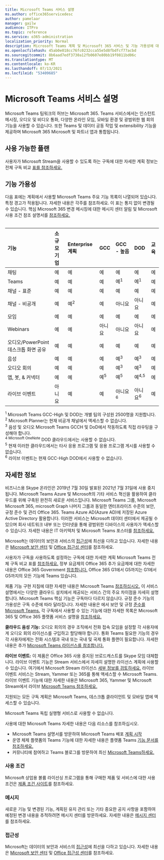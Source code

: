 ```yaml
---
title: Microsoft Teams 서비스 설명
ms.author: office365servicedesc
author: pamelaar
manager: gailw
audience: ITPro
ms.topic: reference
ms.service: o365-administration
localization_priority: Normal
description: Microsoft Teams 계획 및 Microsoft 365 서비스 및 기능 가용성에 대해 Office 365 대해 자세히 알아보습니다.
ms.openlocfilehash: 45ab0e018cc76fc0232cca55e5d8fbdfcf77acbd
ms.sourcegitcommit: 8b6aad7edf3730a12fb0607e80bb19f0811bd06c
ms.translationtype: MT
ms.contentlocale: ko-KR
ms.lasthandoff: 07/13/2021
ms.locfileid: "53409685"
---
```

# <a name="microsoft-teams-service-description"></a>Microsoft Teams 서비스 설명

Microsoft Teams 팀워크의 허브는 Microsoft 365. Teams 서비스에서는 인스턴트 메시징, 오디오 및 비디오 통화, 다양한 온라인 모임, 모바일 환경 및 광범위한 웹 회의 기능을 사용할 수 있습니다. 또한 Teams 및 데이터 공동 작업 및 extensibility 기능을 제공하며 Microsoft 365 Microsoft 및 파트너 앱과 통합됩니다.

## <a name="available-plans"></a>사용 가능한 플랜

사용자가 Microsoft Stream을 사용할 수 있도록 하는 구독에 대한 자세한 계획 정보는 전체 구독 비교 [표를 참조하세요.](https://go.microsoft.com/fwlink/?linkid=2139145)

## <a name="feature-availability"></a>기능 가용성

다음 표에는 계획에서 사용할 Microsoft Teams 주요 기능 목록이 나열되어 있습니다. 특정 경고가 적용됩니다. 자세한 내용은 각주를 참조하세요. 이 표는 통지 없이 변경될 수 있습니다. 핵심 Microsoft 365 변경 메시징에 대한 메시지 센터 알림 및 Microsoft 사용 조건 참조 설명서를 [참조하세요.](https://www.microsoft.com/licensing/product-licensing/products)<br><br>

| 기능 | 소규모 기업 | Enterprise 계획 | GCC | GCC - 높음 | DOD | 교육 |
|:-----|:-----|:-----|:-----|:-----|:-----|:-----|
|채팅 |예 |예 |예 |예 |예 |예 |
|Teams |예|예|예|예<sup>1</sup> |예<sup>1</sup> |예 |
|채널 - 표준 |예 |예 |예 |예 |예 |예 |
|채널 - 비공개 |예 |예<sup>2</sup> |예|아니요 |아니요|예 |
|모임 |예 |예 |예 |예 |예 |예 |
|Webinars |예 |예 |아니요 |아니요 |아니요 |예 |
|오디오/PowerPoint 데스크톱 화면 공유|예 |예 |예 |예 |예 |예 |
|음성 |예 |예 |예 |예<sup>3</sup> |예<sup>3</sup> |예 |
|오디오 회의 |예 |예 |예 |예<sup>3</sup> |예<sup>3</sup> |예 |
|앱, 봇, & 커넥터 |예 |예 |예<sup>5</sup> |예<sup>5</sup> |예<sup>4,5</sup> |예 |
|라이브 이벤트 |아니요 |예 |예 |아니요<sup>6</sup> |아니요<sup>6</sup> |예 |

<sup>1</sup> Microsoft Teams GCC-High 및 DOD는 개별 팀의 구성원 2500명을 지원합니다.<br/>
<sup>2</sup> Microsoft Planner는 현재 비공개 채널에서 액세스할 수 없습니다.<br/>
<sup>3</sup> 음성 및 오디오 Microsoft Teams GCCH 및 DoD에서 작동하도록 직접 라우팅을 구성해야 합니다.<br/>
<sup>4 Microsoft OneNote</sup> DOD 클라우드에서는 사용할 수 없습니다.<br/>
<sup>5</sup> 현재 이러한 클라우드에서는 타사 응용 프로그램 및 응용 프로그램 게시를 사용할 수 없습니다.<br/>
<sup>6</sup> 라이브 이벤트는 현재 GCC-High DOD에서 사용할 수 없습니다.<br/>

## <a name="learn-more"></a>자세한 정보

비즈니스용 Skype 온라인은 2019년 7월 30일 [](https://techcommunity.microsoft.com/t5/Microsoft-Teams-Blog/Skype-for-Business-Online-to-Be-Retired-in-2021/ba-p/777833) 발표된 2021년 7월 31일에 사용 중지됩니다. Microsoft Teams Azure 및 Microsoft의 기타 서비스 혁신을 활용하여 클라우드를 위해 구축된 완전히 새로운 서비스입니다. Microsoft Teams 그룹, Microsoft Microsoft 365, microsoft Graph 나머지 그룹과 동일한 엔터프라이즈 수준의 보안, 규정 준수 및 관리 Office 365. Teams Azure AD(Azure AD)에 저장된 Azure Active Directory 활용합니다. 이러한 서비스는 Microsoft 데이터 센터에서 제공될 수 있으며 회사 네트워크 내부 또는 인터넷을 통해 광범위한 디바이스의 사용자가 액세스할 수 있습니다. 자세한 내용은 IT 아키텍처 및 Microsoft Teams 포스터를 [참조하세요.](/microsoftteams/teams-architecture-solutions-posters)

Microsoft는 데이터의 보안과 서비스의 [접근성](https://www.microsoft.com/trust-center/compliance/accessibility)에 최선을 다하고 있습니다. 자세한 내용은 [Microsoft 보안 센터](https://www.microsoft.com/trust-center) 및 [Office 접근성 센터](https://support.office.com/article/Office-Accessibility-Center-Resources-for-people-with-disabilities-ecab0fcf-d143-4fe8-a2ff-6cd596bddc6d)를 참조하세요.

사용자가 구독을 사용하도록 설정하는 구독에 대한 자세한 계획 Microsoft Teams 전체 구독 비교 표를 [참조하세요.](https://go.microsoft.com/fwlink/?linkid=2139145) 정부 요금제의 Office 365 추가 요금제에 대한 자세한 내용은 Office 365 Government [참조합니다.](https://www.microsoft.com/microsoft-365/government/compare-office-365-government-plans) Office 365 G1에서 G5까지는 G1에서 G5까지의 모든 기능에 Teams 있습니다.

제품 기능 구현 지침에 대한 자세한 내용은 Microsoft Teams [참조하십시오.](/MicrosoftTeams) 이 서비스 설명에서는 다양한 클라우드 설치에서 제공되는 서비스 간의 주요 차이점을 자세히 설명합니다. Microsoft Teams 핵심 기능은 구독마다 다르지 않습니다. 규정 준수 기능의 가용성은 구독 수준에 따라 달라집니다. 자세한 내용은 에서 보안 및 규정 [준수를 Microsoft Teams.](/microsoftteams/security-compliance-overview) 각 구독에서 사용할 수 있는 기능에 대한 자세한 목록은 Microsoft 365 및 Office 365 플랫폼 서비스 설명을 [참조하세요.](/office365/servicedescriptions/office-365-platform-service-description/office-365-platform-service-description)

**클라우드 음성 기능:** 오디오 회의의 경우 조직에서 전화 접속 모임을 설정할 각 사용자에게 오디오 회의 라이선스를 구입하고 할당해야 합니다. 통화 Teams 필요한 기능의 경우 각 사용자에게는 전화 시스템과 국내 또는 국내 및 국제 통화 플랜이 필요합니다. 자세한 내용은 추가 [Microsoft Teams 라이선스를 참조합니다.](/microsoftteams/teams-add-on-licensing/microsoft-teams-add-on-licensing)

**라이브 이벤트:** 이 제품은 Office 365 사용 중지된 브로드캐스트를 Skype 모임 대체합니다. 라이브 이벤트 기능은 Stream 서비스에서 자세히 설명한 라이선스 계획에 사용할 수 있습니다. 여기에서 Microsoft Stream 라이선스 [세부 정보를 검토하세요.](/stream/license-overview) 라이브 이벤트 서비스는 Stream, Yammer 또는 365를 통해 액세스할 수 Microsoft Teams. 라이브 이벤트 기능에 대한 자세한 내용은 Microsoft 365, Yammer 및 Microsoft Stream에서 라이브 [Microsoft Teams 참조하세요.](/stream/live-event-m365)

지원되는 모든 구독 계획은 Microsoft Teams, 데스크톱 클라이언트 및 모바일 앱에 액세스할 수 있습니다.

Microsoft Teams 독립 실행형 서비스로 사용할 수 없습니다.

사용에 대한 Microsoft Teams 자세한 내용은 다음 리소스를 참조하십시오.

- Microsoft Teams 설명서를 방문하여 Microsoft Teams 배포 [계획 시작](https://aka.ms/SuccessWithTeams)
- 운영 체제 플랫폼의 Teams 기능에 대한 자세한 내용은 플랫폼 Teams [기능 문서를 참조하세요.](https://aka.ms/teamsfeaturesbyplatform)
- 커뮤니티에 참여하고 Teams 블로그를 방문하여 최신 [Microsoft Teams하세요.](https://aka.ms/TeamsBlog)

### <a name="licensing-terms"></a>사용 조건

Microsoft 상업용 볼륨 라이선싱 프로그램을 통해 구매한 제품 및 서비스에 대한 사용 조건은 [제품 조건 사이트](https://www.microsoft.com/licensing/terms/)를 참조하세요.

### <a name="messaging"></a>메시지

새로운 기능 및 변경된 기능, 계획된 유지 관리 또는 기타 중요한 공지 사항을 포함하여 예정된 변경 내용을 추적하려면 메시지 센터를 방문하세요. 자세한 내용은 [메시지 센터](/microsoft-365/admin/manage/message-center)를 참조하세요.

### <a name="accessibility"></a>접근성

Microsoft는 데이터의 보안과 서비스의 [접근성](https://www.microsoft.com/trust-center/compliance/accessibility)에 최선을 다하고 있습니다. 자세한 내용은 [Microsoft 보안 센터](https://www.microsoft.com/trust-center) 및 [Office 접근성 센터](https://support.office.com/article/ecab0fcf-d143-4fe8-a2ff-6cd596bddc6d)를 참조하세요.
